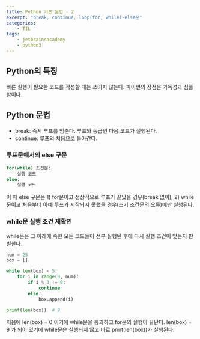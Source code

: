 ```yaml
---
title: Python 기초 문법 - 2
excerpt: "break, continue, loop(for, while)-else문"
categories:
    - TIL
tags:
    - jetbrainsacademy
    - python3
---
```

## Python의 특징
빠른 실행이 필요한 코드를 작성할 때는 쓰이지 않는다. 파이썬의 장점은 가독성과 심플함이다.  

## Python 문법 
* break: 즉시 루프를 멈춘다. 루프와 동급인 다음 코드가 실행된다.  
* continue: 루프의 처음으로 돌아간다.  

### 루프문에서의 else 구문

```python
for(while) 조건문:
    실행 코드
else:
    실행 코드
```
이 때 else 구문은 1) for문이고 정상적으로 루프가 끝났을 경우(break 없이), 2) while문이고 처음부터 아예 루프가 시작되지 못했을 경우(초기 조건문의 오류)에만 실행된다.  

### while문 실행 조건 재확인
while문은 그 아래에 속한 모든 코드들이 전부 실행된 후에 다시 실행 조건이 맞는지 판별한다.
```python
num = 25
box = []

while len(box) < 5:
    for i in range(0, num):
        if i % 3 != 0:
            continue
        else:
            box.append(i)

print(len(box))  # 9
```
처음에 len(box) = 0 이기에 while문을 통과하고 for문의 실행이 끝난다. len(box) = 9 가 되어 있기에 while문은 실행되지 않고 바로 print(len(box))가 실행된다.
